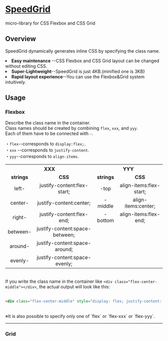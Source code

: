 # <a href="https://toshihidemiyake.github.io/SpeedGrid/" target="_blank">SpeedGrid</a>
micro-library for  CSS Flexbox and CSS Grid

## Overview
SpeedGrid dynamically generates inline CSS by specifying the class name.
<li><b>Easy maintenance</b> --CSS Flexbox and CSS Grid layout can be changed without editing CSS.</li>
<li><b>Super-Lightweight</b>--SpeedGrid is just 4KB.(minified one is 3KB)</li>
<li><b>Rapid layout experience</b>--You can use the Flexbox&Grid system intuitively.</li>

## Usage

### Flexbox

Describe the class name in the container.<br>Class names should be created by combining `flex`, `xxx`, and `yyy`.<br>
Each of them have to be connected with `-`.

・`flex`--corresponds to `display:flex;`.<br>
・`xxx` --corresponds to `justify-content`.<br>
・`yyy`--corresponds to `align-items`.<br>

<table>
  <tr>
    <th colspan="2"><b>XXX</b></th>
      <th colspan="2"><b>YYY</b></th>
  </tr>
   <tr align="center">
     <td><b>strings</b></td>
     <td><b>CSS</b></td>
     <td><b>strings</b></td>
     <td><b>CSS</b></td>
  </tr>
   <tr align="center">
     <td>left-</td>
      <td>justify-content:flex-start;</td>
      <td>-top</td>
      <td>align-items:flex-start;</td>
  </tr>
   <tr align="center">
     <td>center-</td>
      <td>justify-content:center;</td>
      <td>-middle</td>
      <td>align-items:center;</td>
  </tr>
   <tr align="center">
     <td>right-</td>
      <td>justify-content:flex-end;</td>
      <td>-bottom</td>
      <td>align-items:flex-end;</td>
  </tr>
   <tr align="center">
      <td>between-</td>
      <td>justify-content:space-between;</td>
      <td></td>
      <td></td>
  </tr>
   <tr align="center">
     <td>around-</td>
      <td>justify-content:space-around;</td>
      <td></td>
      <td></td>
  </tr>
   <tr align="center">
     <td>evenly-</td>
      <td>justify-content:space-evenly;</td>
      <td></td>
      <td></td>
  </tr>
</table>

<br>
If you write the class name in the container like  <code>&lt;div class="flex-center-middle">&lt;/div></code>, the actual output will look like this:<br><br>

```html
<div class="flex-center-middle" style="display: flex; justify-content: center; align-items: center;"></div>
```
 
 <br>
※It is also possible to specify only one of `flex` or `flex-xxx` or `flex-yyy`.
<hr>

### Grid
